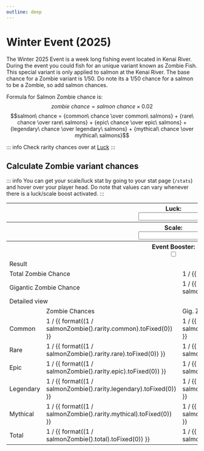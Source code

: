 ```yaml
---
outline: deep
---
```


<script setup>
  import { ref } from 'vue'

  const luck = ref(0)
  const scale = ref(0)
  const luckBoost = ref(false)
  const scaleBoost = ref(false)
  const eventBoost = ref(false)

  function salmonZombie() {
    let luckc = luck.value
    let scalec = scale.value
    let r = (30+(luckc*0.002))*0.01
    let e = (10+(luckc*0.004))*0.01
    let l = (4+(luckc*0.006))*0.01
    let m = (1+(luckc*0.008))*0.01
    let o = (r + e + l + m) < 1
    let g = (0.02 + (scalec * 0.001)) * 0.01
    let c = eventBoost.value ? 0.04 : 0.02
    let rarities = {
      common: o ? ((1 - (r + e + l + m)) / 5) * c : 0,
      rare: o ? (r / 4) * c : ((r / (r + e + l + m)) / 4) * c,
      epic: o ? (e / 3) * c : ((e / (r + e + l + m)) / 3) * c,
      legendary: o ? (l / 2) * c : ((l / (r + e + l + m)) / 2) * c,
      mythical: o ? m * c : ((m / (r + e + l + m))) * c,
    }

    let total = {
      rarity: rarities,
      rarity_gigantic: {
        common: rarities.common * g,
        rare: rarities.rare * g,
        epic: rarities.epic * g,
        legendary: rarities.legendary * g,
        mythical: rarities.mythical * g
      },
      total: rarities.common + rarities.rare + rarities.epic + rarities.legendary + rarities.mythical,
      gigantic: rarities.common * g + rarities.rare * g + rarities.epic * g + rarities.legendary * g + rarities.mythical * g
    }
    return total
  }

const format = num => String(num).replace(/(?<!\..*)(\d)(?=(?:\d{3})+(?:\.|$))/g, '$1 ')

</script>

<style module>
  .label {
    font-size: x-small;
  }

  .inputBox {
    border: 1px solid var(--vp-c-default-1);
    border-radius: 4px;
    padding: .2em .6em;
  }
  
  .tableTitle {
    text-align: center; 
    vertical-align: middle;
    font-weight: bold
  }
</style>

# Winter Event (2025)
The Winter 2025 Event is a week long fishing event located in Kenai River. During the event you could fish for an unique variant known as Zombie Fish. This special variant is only applied to salmon at the Kenai River.
The base chance for a Zombie variant is 1/50. Do note its a 1/50 chance for a salmon to be a Zombie, so add salmon chances.

Formula for Salmon Zombie chance is:
$$zombie\ chance = salmon\ chance \times 0.02$$
$$salmon\ chance = {common\ chance \over common\ salmons} + {rare\ chance \over rare\ salmons} + {epic\ chance \over epic\ salmons} + {legendary\ chance \over legendary\ salmons} + {mythical\ chance \over mythical\ salmons}$$

::: info
Check rarity chances over at [Luck](../character/luck.md)
:::

## Calculate Zombie variant chances

::: info
You can get your scale/luck stat by going to your stat page (`/stats`) and hover over your player head. Do note that values can vary whenever there is a luck/scale boost activated.
:::

<table>
  <tbody>
    <tr>
      <th colspan="3"><div :class="$style.label">Luck:</div><input :class="$style.inputBox" v-model="luck" type="number"/></th>
    </tr>
    <tr>
      <th colspan="3"><div :class="$style.label">Scale:</div><input :class="$style.inputBox" v-model="scale" type="number"/></th>
    </tr>
    <tr>
      <th colspan="3"><div :class="$style.label">Event Booster:</div><input :class="$style.inputBox" v-model="eventBoost" type="checkbox"/></th>
    </tr>
    <tr>
      <td colspan="3" :class="$style.tableTitle">Result</td>
    </tr>
    <tr>
      <td colspan="2">Total Zombie Chance</td>
      <td>1 / {{ format((1 / salmonZombie().total).toFixed(0)) }}</td>
    </tr>
    <tr>
      <td colspan="2">Gigantic Zombie Chance</td>
      <td>1 / {{ format((1 / salmonZombie().gigantic).toFixed(0)) }}</td>
    </tr>
    <tr>
      <td colspan="3" :class="$style.tableTitle">Detailed view</td>
    </tr>
    <tr>
      <td></td>
      <td>Zombie Chances</td>
      <td>Gig. Zombie Chances</td>
    </tr>
    <tr>
      <td>Common</td>
      <td>1 / {{ format((1 / salmonZombie().rarity.common).toFixed(0)) }}</td>
      <td>1 / {{ format((1 / salmonZombie().rarity_gigantic.common).toFixed(0)) }}</td>
    </tr>
    <tr>
      <td>Rare</td>
      <td>1 / {{ format((1 / salmonZombie().rarity.rare).toFixed(0)) }}</td>
      <td>1 / {{ format((1 / salmonZombie().rarity_gigantic.rare).toFixed(0)) }}</td>
    </tr>
    <tr>
      <td>Epic</td>
      <td>1 / {{ format((1 / salmonZombie().rarity.epic).toFixed(0)) }}</td>
      <td>1 / {{ format((1 / salmonZombie().rarity_gigantic.epic).toFixed(0)) }}</td>
    </tr>
    <tr>
      <td>Legendary</td>
      <td>1 / {{ format((1 / salmonZombie().rarity.legendary).toFixed(0)) }}</td>
      <td>1 / {{ format((1 / salmonZombie().rarity_gigantic.legendary).toFixed(0)) }}</td>
    </tr>
    <tr>
      <td>Mythical</td>
      <td>1 / {{ format((1 / salmonZombie().rarity.mythical).toFixed(0)) }}</td>
      <td>1 / {{ format((1 / salmonZombie().rarity_gigantic.mythical).toFixed(0)) }}</td>
    </tr>
    <tr>
      <td>Total</td>
      <td>1 / {{ format((1 / salmonZombie().total).toFixed(0)) }}</td>
      <td>1 / {{ format((1 / salmonZombie().gigantic).toFixed(0)) }}</td>
    </tr>
  </tbody>
</table>